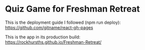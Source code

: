 # Quiz Game for Freshman Retreat

This is the deployment guide I followed (npm run deploy):  
https://github.com/gitname/react-gh-pages

This is the app in its production build:  
https://rockhursths.github.io/Freshman-Retreat/